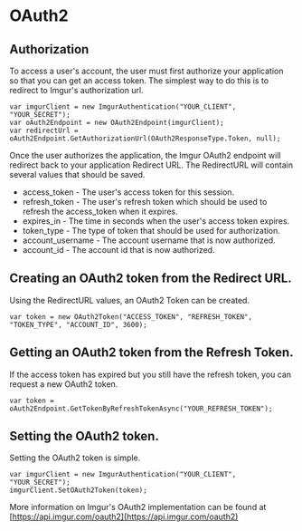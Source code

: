 # OAuth2

## Authorization
To access a user's account, the user must first authorize your application so that you can get an access token. 
The simplest way to do this is to redirect to Imgur's authorization url.

    var imgurClient = new ImgurAuthentication("YOUR_CLIENT", "YOUR_SECRET");
    var oAuth2Endpoint = new OAuth2Endpoint(imgurClient);
    var redirectUrl = oAuth2Endpoint.GetAuthorizationUrl(OAuth2ResponseType.Token, null);

Once the user authorizes the application, the Imgur OAuth2 endpoint will redirect back to your application Redirect URL.
The RedirectURL will contain several values that should be saved.

*   access_token - The user's access token for this session.
*   refresh_token - The user's refresh token which should be used to refresh the access_token when it expires.
*   expires_in - The time in seconds when the user's access token expires.
*   token_type - The type of token that should be used for authorization.
*   account_username - The account username that is now authorized.
*   account_id - The account id that is now authorized.

## Creating an OAuth2 token from the Redirect URL.
Using the RedirectURL values, an OAuth2 Token can be created.

    var token = new OAuth2Token("ACCESS_TOKEN", "REFRESH_TOKEN", "TOKEN_TYPE", "ACCOUNT_ID", 3600);

## Getting an OAuth2 token from the Refresh Token.
If the access token has expired but you still have the refresh token, you can request a new OAuth2 token.

    var token = oAuth2Endpoint.GetTokenByRefreshTokenAsync("YOUR_REFRESH_TOKEN");

## Setting the OAuth2 token.
Setting the OAuth2 token is simple.

    var imgurClient = new ImgurAuthentication("YOUR_CLIENT", "YOUR_SECRET");
    imgurClient.SetOAuth2Token(token);

More information on Imgur's OAuth2 implementation can be found at [https://api.imgur.com/oauth2](https://api.imgur.com/oauth2)